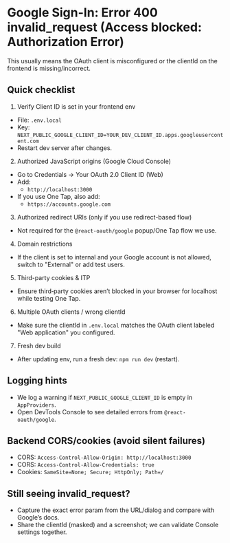 # Google Sign-In: Error 400 invalid_request (Access blocked: Authorization Error)

This usually means the OAuth client is misconfigured or the clientId on the frontend is missing/incorrect.

## Quick checklist

1. Verify Client ID is set in your frontend env

- File: `.env.local`
- Key: `NEXT_PUBLIC_GOOGLE_CLIENT_ID=YOUR_DEV_CLIENT_ID.apps.googleusercontent.com`
- Restart dev server after changes.

2. Authorized JavaScript origins (Google Cloud Console)

- Go to Credentials → Your OAuth 2.0 Client ID (Web)
- Add:
  - `http://localhost:3000`
- If you use One Tap, also add:
  - `https://accounts.google.com`

3. Authorized redirect URIs (only if you use redirect-based flow)

- Not required for the `@react-oauth/google` popup/One Tap flow we use.

4. Domain restrictions

- If the client is set to internal and your Google account is not allowed, switch to "External" or add test users.

5. Third-party cookies & ITP

- Ensure third‑party cookies aren’t blocked in your browser for localhost while testing One Tap.

6. Multiple OAuth clients / wrong clientId

- Make sure the clientId in `.env.local` matches the OAuth client labeled "Web application" you configured.

7. Fresh dev build

- After updating env, run a fresh dev: `npm run dev` (restart).

## Logging hints

- We log a warning if `NEXT_PUBLIC_GOOGLE_CLIENT_ID` is empty in `AppProviders`.
- Open DevTools Console to see detailed errors from `@react-oauth/google`.

## Backend CORS/cookies (avoid silent failures)

- CORS: `Access-Control-Allow-Origin: http://localhost:3000`
- CORS: `Access-Control-Allow-Credentials: true`
- Cookies: `SameSite=None; Secure; HttpOnly; Path=/`

## Still seeing invalid_request?

- Capture the exact error param from the URL/dialog and compare with Google’s docs.
- Share the clientId (masked) and a screenshot; we can validate Console settings together.
